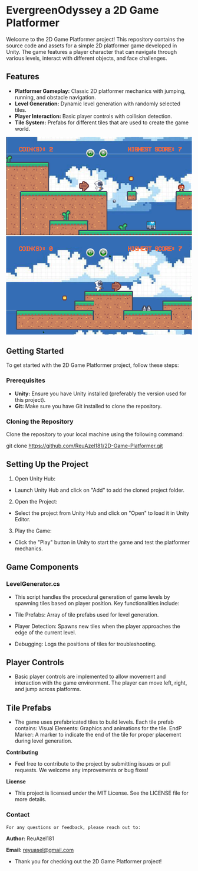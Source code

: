 # EvergreenOdyssey a 2D Game Platformer

Welcome to the 2D Game Platformer project! This repository contains the source code and assets for a simple 2D platformer game developed in Unity. The game features a player character that can navigate through various levels, interact with different objects, and face challenges.

## Features

- **Platformer Gameplay:** Classic 2D platformer mechanics with jumping, running, and obstacle navigation.
- **Level Generation:** Dynamic level generation with randomly selected tiles.
- **Player Interaction:** Basic player controls with collision detection.
- **Tile System:** Prefabs for different tiles that are used to create the game world.

![UI](https://github.com/ReuAzel181/2D-Game-Platformer/blob/main/rm-images/S1.png)
![UI](https://github.com/ReuAzel181/2D-Game-Platformer/blob/main/rm-images/S2.png)

## Getting Started

To get started with the 2D Game Platformer project, follow these steps:

### Prerequisites

- **Unity:** Ensure you have Unity installed (preferably the version used for this project).
- **Git:** Make sure you have Git installed to clone the repository.

### Cloning the Repository

Clone the repository to your local machine using the following command:

git clone https://github.com/ReuAzel181/2D-Game-Platformer.git

## Setting Up the Project

1. Open Unity Hub:
  - Launch Unity Hub and click on "Add" to add the cloned project folder.

2. Open the Project:
  - Select the project from Unity Hub and click on "Open" to load it in Unity Editor.

3. Play the Game:
  - Click the "Play" button in Unity to start the game and test the platformer mechanics.

## Game Components

### LevelGenerator.cs
- This script handles the procedural generation of game levels by spawning tiles based on player position. Key functionalities include:

 - Tile Prefabs: Array of tile prefabs used for level generation.
 - Player Detection: Spawns new tiles when the player approaches the edge of the current level.
 - Debugging: Logs the positions of tiles for troubleshooting.

## Player Controls
  - Basic player controls are implemented to allow movement and interaction with the game environment. The player can move left, right, and jump across platforms.

## Tile Prefabs
  - The game uses prefabricated tiles to build levels. Each tile prefab contains:
      Visual Elements: Graphics and animations for the tile.
      EndP Marker: A marker to indicate the end of the tile for proper placement during level generation.
    
**Contributing**
  - Feel free to contribute to the project by submitting issues or pull requests. We welcome any improvements or bug fixes!

**License**
  - This project is licensed under the MIT License. See the LICENSE file for more details.

### Contact
    For any questions or feedback, please reach out to:

**Author:** ReuAzel181

**Email:** reyuasel@gmail.com 

- Thank you for checking out the 2D Game Platformer project!
